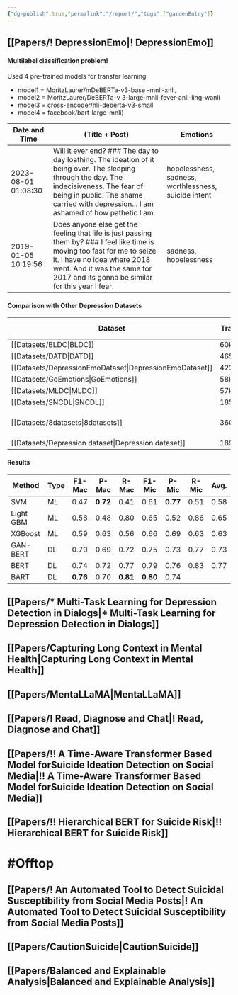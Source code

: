 ```yaml
---
{"dg-publish":true,"permalink":"/report/","tags":["gardenEntry"]}
---
```


## [[Papers/! DepressionEmo\|! DepressionEmo]]

#### Multilabel classification problem!

Used 4 pre-trained models for transfer learning:

- model1 = MoritzLaurer/mDeBERTa-v3-base -mnli-xnli, 
- model2 = MoritzLaurer/DeBERTa-v 3-large-mnli-fever-anli-ling-wanli
- model3 = cross-encoder/nli-deberta-v3-small
- model4 = facebook/bart-large-mnli)


| Date and Time       | (Title + Post)                                                                                                                                                                                                                              | Emotions                                             |
| ------------------- | ------------------------------------------------------------------------------------------------------------------------------------------------------------------------------------------------------------------------------------------- | ---------------------------------------------------- |
| 2023-08-01 01:08:30 | Will it ever end? ### The day to day loathing. The ideation of it being over. The sleeping through the day. The indecisiveness. The fear of being in public. The shame carried with depression... I am ashamed of how pathetic I am.        | hopelessness, sadness, worthlessness, suicide intent |
| 2019-01-05 10:19:56 | Does anyone else get the feeling that life is just passing them by? ### I feel like time is moving too fast for me to seize it. I have no idea where 2018 went. And it was the same for 2017 and its gonna be similar for this year I fear. | sadness, hopelessness                                |

#### Comparison with Other Depression Datasets

| Dataset                  | Train/Val/Test | Source            | Text Len. | No. Labels | Vocab. Size |
| ------------------------ | -------------- | ----------------- | --------- | ---------- | ----------- |
| [[Datasets/BLDC\|BLDC]]                 | 60k            | Twitter           | 6.50      | 2          | 13,951      |
| [[Datasets/DATD\|DATD]]                 | 4650           | Twitter           | 11.24     | 2          | 9,595       |
| [[Datasets/DepressionEmoDataset\|DepressionEmoDataset]] | 4225/906/906   | Reddit            | 103.97    | 8          | 18,192      |
| [[Datasets/GoEmotions\|GoEmotions]]           | 58k            | Reddit            | 12.99     | 27         | 68,937      |
| [[Datasets/MLDC\|MLDC]]                 | 57k            | Twitter           | 4.93      | 3          | 12,647      |
| [[Datasets/SNCDL\|SNCDL]]                | 1850           | Reddit            | 82.98     | 2          | 11,869      |
| [[Datasets/8datasets\|8datasets]]            | 3600           | Forums and Reddit | -         | 2          | -           |
| [[Datasets/Depression dataset\|Depression dataset]]   | 1893K          | Reddit            | -         | 2          | -           |

#### Results

| Method    | Type | F1-Mac   | P-Mac    | R-Mac    | F1-Mic   | P-Mic    | R-Mic | Avg. |
| --------- | ---- | -------- | -------- | -------- | -------- | -------- | ----- | ---- |
| SVM       | ML   | 0.47     | **0.72** | 0.41     | 0.61     | **0.77** | 0.51  | 0.58 |
| Light GBM | ML   | 0.58     | 0.48     | 0.80     | 0.65     | 0.52     | 0.86  | 0.65 |
| XGBoost   | ML   | 0.59     | 0.63     | 0.56     | 0.66     | 0.69     | 0.63  | 0.63 |
| GAN-BERT  | DL   | 0.70     | 0.69     | 0.72     | 0.75     | 0.73     | 0.77  | 0.73 |
| BERT      | DL   | 0.74     | 0.72     | 0.77     | 0.79     | 0.76     | 0.83  | 0.77 |
| BART      | DL   | **0.76** | 0.70     | **0.81** | **0.80** | 0.74     |       |      |


## [[Papers/* Multi-Task Learning for Depression Detection in Dialogs\|* Multi-Task Learning for Depression Detection in Dialogs]]

## [[Papers/Capturing Long Context in Mental Health\|Capturing Long Context in Mental Health]]

## [[Papers/MentaLLaMA\|MentaLLaMA]]

## [[Papers/! Read, Diagnose and Chat\|! Read, Diagnose and Chat]]

## [[Papers/!! A Time-Aware Transformer Based Model forSuicide Ideation Detection on Social Media\|!! A Time-Aware Transformer Based Model forSuicide Ideation Detection on Social Media]]

## [[Papers/!! Hierarchical BERT for  Suicide Risk\|!! Hierarchical BERT for  Suicide Risk]]


# #Offtop

## [[Papers/! An Automated Tool to Detect Suicidal Susceptibility from Social Media Posts\|! An Automated Tool to Detect Suicidal Susceptibility from Social Media Posts]]

## [[Papers/CautionSuicide\|CautionSuicide]]
## [[Papers/Balanced and Explainable Analysis\|Balanced and Explainable Analysis]]


